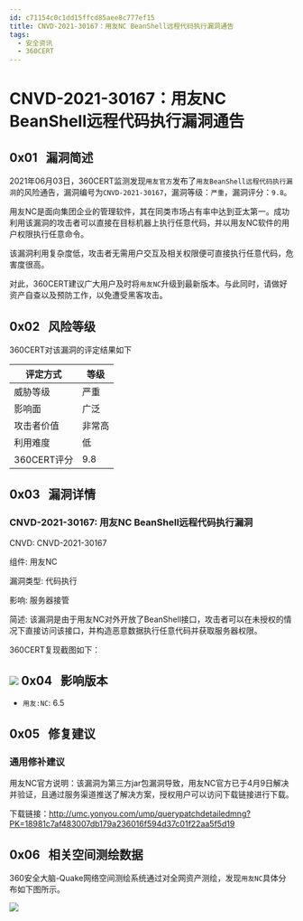 ```yaml
---
id: c71154c0c1dd15ffcd85aee8c777ef15
title: CNVD-2021-30167：用友NC BeanShell远程代码执行漏洞通告
tags: 
  - 安全资讯
  - 360CERT
---
```


# CNVD-2021-30167：用友NC BeanShell远程代码执行漏洞通告

 0x01   漏洞简述
------------


2021年06月03日，360CERT监测发现`用友官方`发布了`用友BeanShell远程代码执行漏洞`的风险通告，漏洞编号为`CNVD-2021-30167`，漏洞等级：`严重`，漏洞评分：`9.8`。

用友NC是面向集团企业的管理软件，其在同类市场占有率中达到亚太第一。成功利用该漏洞的攻击者可以直接在目标机器上执行任意代码，并以用友NC软件的用户权限执行任意命令。

该漏洞利用复杂度低，攻击者无需用户交互及相关权限便可直接执行任意代码，危害度很高。

对此，360CERT建议广大用户及时将`用友NC`升级到最新版本。与此同时，请做好资产自查以及预防工作，以免遭受黑客攻击。

 0x02   风险等级
------------

360CERT对该漏洞的评定结果如下



| 评定方式 | 等级 |
| --- | --- |
| 威胁等级 | 严重 |
| 影响面 | 广泛 |
| 攻击者价值 | 非常高 |
| 利用难度 | 低 |
| 360CERT评分 | 9.8 |

 0x03   漏洞详情
------------

### CNVD-2021-30167: 用友NC BeanShell远程代码执行漏洞

CNVD: CNVD-2021-30167

组件: 用友NC

漏洞类型: 代码执行

影响: 服务器接管

简述: 该漏洞是由于用友NC对外开放了BeanShell接口，攻击者可以在未授权的情况下直接访问该接口，并构造恶意数据执行任意代码并获取服务器权限。

360CERT复现截图如下：

![](https://p403.ssl.qhimgs4.com/t0134af7a55019203bd.png) 0x04   影响版本
------------

- `用友:NC`: 6.5

 0x05   修复建议
------------

### 通用修补建议

用友NC官方说明：该漏洞为第三方jar包漏洞导致，用友NC官方已于4月9日解决并验证，且通过服务渠道推送了解决方案，授权用户可以访问下载链接进行下载。

下载链接：http://umc.yonyou.com/ump/querypatchdetailedmng?PK=18981c7af483007db179a236016f594d37c01f22aa5f5d19

 0x06   相关空间测绘数据
----------------

360安全大脑-Quake网络空间测绘系统通过对全网资产测绘，发现`用友NC`具体分布如下图所示。

![](https://p403.ssl.qhimgs4.com/t018f40d855e4a47eaa.png)